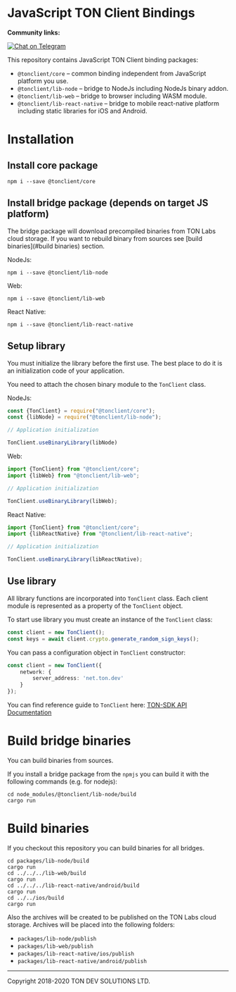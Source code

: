 # JavaScript TON Client Bindings

**Community links:**

[![Chat on Telegram](https://img.shields.io/badge/chat-on%20telegram-9cf.svg)](https://t.me/ton_sdk) 

This repository contains JavaScript TON Client binding packages:
- `@tonclient/core` – common binding independent from JavaScript platform you use.
- `@tonclient/lib-node` – bridge to NodeJs including NodeJs binary addon.
- `@tonclient/lib-web` – bridge to browser including WASM module.
- `@tonclient/lib-react-native` – bridge to mobile react-native platform including static libraries for iOS and Android.
 
# Installation

## Install core package

```shell script
npm i --save @tonclient/core
```

## Install bridge package (depends on target JS platform)

The bridge package will download precompiled binaries from TON Labs cloud storage.
If you want to rebuild binary from sources see [build binaries](#build binaries) section. 

NodeJs:
```shell script
npm i --save @tonclient/lib-node
```

Web:
```shell script
npm i --save @tonclient/lib-web
```

React Native:
```shell script
npm i --save @tonclient/lib-react-native
```


## Setup library

You must initialize the library before the first use. The best place to do it is an 
initialization code of your application.

You need to attach the chosen binary module to the `TonClient` class.

NodeJs:
```ts
const {TonClient} = require("@tonclient/core");
const {libNode} = require("@tonclient/lib-node");

// Application initialization

TonClient.useBinaryLibrary(libNode)
```
  
Web:
```ts
import {TonClient} from "@tonclient/core";
import {libWeb} from "@tonclient/lib-web";

// Application initialization

TonClient.useBinaryLibrary(libWeb);
```
  
React Native:
```ts
import {TonClient} from "@tonclient/core";
import {libReactNative} from "@tonclient/lib-react-native";

// Application initialization

TonClient.useBinaryLibrary(libReactNative);
```
  
## Use library

All library functions are incorporated into `TonClient` class. Each client module is represented as a 
property of the `TonClient` object.

To start use library you must create an instance of the `TonClient` class:
```ts
const client = new TonClient();
const keys = await client.crypto.generate_random_sign_keys();
```

You can pass a configuration object in `TonClient` constructor:
```ts
const client = new TonClient({
    network: { 
        server_address: 'net.ton.dev' 
    } 
});
```

You can find reference guide to `TonClient` here: [TON-SDK API Documentation](https://github.com/tonlabs/TON-SDK/blob/master/docs/modules.md)

# Build bridge binaries

You can build binaries from sources.

If you install a bridge package from the `npmjs` you can build it with the following commands (e.g. for nodejs):
```shell script
cd node_modules/@tonclient/lib-node/build
cargo run
```

# Build binaries

If you checkout this repository you can build binaries for all bridges.

```shell script
cd packages/lib-node/build
cargo run
cd ../../../lib-web/build
cargo run
cd ../../../lib-react-native/android/build
cargo run
cd ../../ios/build
cargo run
```

Also the archives will be created to be published on the TON Labs cloud storage. Archives will be placed into the following folders:
- `packages/lib-node/publish`
- `packages/lib-web/publish`
- `packages/lib-react-native/ios/publish`
- `packages/lib-react-native/android/publish`

---
Copyright 2018-2020 TON DEV SOLUTIONS LTD.
